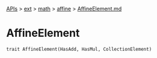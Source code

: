 [APIs](../../../index.md) > [ext](../../index.md) > [math](../index.md) > [affine](./index.md) > [AffineElement.md]()

# AffineElement

```
trait AffineElement(HasAdd, HasMul, CollectionElement)
```
